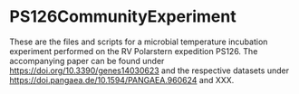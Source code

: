 # PS126CommunityExperiment
These are the files and scripts for a microbial temperature incubation experiment performed on the RV Polarstern expedition PS126. The accompanying paper can be found under https://doi.org/10.3390/genes14030623 and the respective datasets under https://doi.pangaea.de/10.1594/PANGAEA.960624 and XXX.

